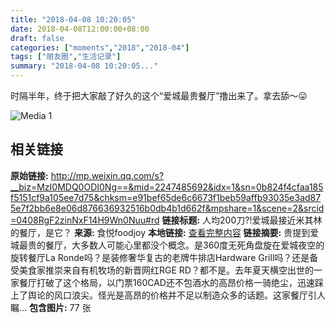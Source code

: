 ```yaml
---
title: "2018-04-08 10:20:05"
date: 2018-04-08T12:00:00+08:00
draft: false
categories: ["moments","2018","2018-04"]
tags: ["朋友圈","生活记录"]
summary: "2018-04-08 10:20:05..."
---
```


时隔半年，终于把大家敲了好久的这个“爱城最贵餐厅”撸出来了。拿去舔～😛

![Media 1](/Moments/photos/2018-04-08/201804081020050.jpg)

## 相关链接

**原始链接:** http://mp.weixin.qq.com/s?__biz=MzI0MDQ0ODI0Ng==&mid=2247485692&idx=1&sn=0b824f4cfaa185f5151cf9a105ee7d75&chksm=e91bef65de6c6673f1beb59affb93035e3ad875e7f2bb6e8e06d876636932516b0db4b1d662f&mpshare=1&scene=2&srcid=0408RgF2zinNxF14H9Wn0Nuu#rd
**链接标题:** 人均200刀?!爱城最接近米其林的餐厅，是它？
**来源:** 食悦foodjoy
**本地链接:** [查看完整内容](/link_content/2018/04/2018-04-08-2/link_content/)
**链接摘要:** 贵提到爱城最贵的餐厅，大多数人可能心里都没个概念。是360度无死角盘旋在爱城夜空的旋转餐厅La Ronde吗？是装修奢华复古的老牌牛排店Hardware Grill吗？还是备受美食家推崇来自有机牧场的新晋网红RGE RD？都不是。去年夏天横空出世的一家餐厅打破了这个格局，以门票160CAD还不包酒水的高昂价格一骑绝尘，迅速踩上了舆论的风口浪尖。怪光是高昂的价格并不足以制造众多的话题。这家餐厅引人瞩...
**包含图片:** 77 张

